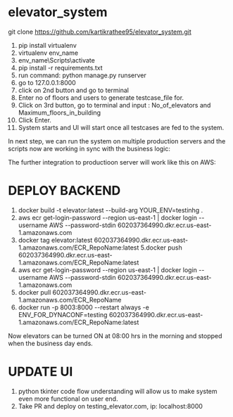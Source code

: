 # elevator_system
git clone https://github.com/kartikrathee95/elevator_system.git
1. pip install virtualenv
2. virtualenv env_name
3. env_name\Scripts\activate
4. pip install -r requirements.txt
5. run command: python manage.py runserver
6. go to 127.0.0.1:8000
7. click on 2nd button and go to terminal
8. Enter no of floors and users to generate testcase_file for.
9. Click on 3rd button, go to terminal and input : No_of_elevators and Maximum_floors_in_building
10. Click Enter.
11. System starts and UI will start once all testcases are fed to the system.

In next step, we can run the system on multiple production servers and the scripts now are working in sync with the business logic:

The further integration to productioon server will work like this on AWS:
# DEPLOY BACKEND

1. docker build -t elevator:latest --build-arg YOUR_ENV=testinhg .
3. aws ecr get-login-password --region us-east-1 | docker login --username AWS --password-stdin 602037364990.dkr.ecr.us-east-1.amazonaws.com
4. docker tag elevator:latest 602037364990.dkr.ecr.us-east-1.amazonaws.com/ECR_RepoName:latest
5.docker push 602037364990.dkr.ecr.us-east-1.amazonaws.com/ECR_RepoName:latest
6. aws ecr get-login-password --region us-east-1 | docker login --username AWS --password-stdin 602037364990.dkr.ecr.us-east-1.amazonaws.com
7. docker pull 602037364990.dkr.ecr.us-east-1.amazonaws.com/ECR_RepoName
8. docker run -p 8003:8000 --restart always -e ENV_FOR_DYNACONF=testing 602037364990.dkr.ecr.us-east-1.amazonaws.com/ECR_RepoName:latest

Now elevators can be turned ON at 08:00 hrs in the morning and stopped when the business day ends.
# UPDATE UI

1. python tkinter code flow understanding will allow us to make system even more functional on user end.
2. Take PR and deploy on testing_elevator.com, ip: localhost:8000
